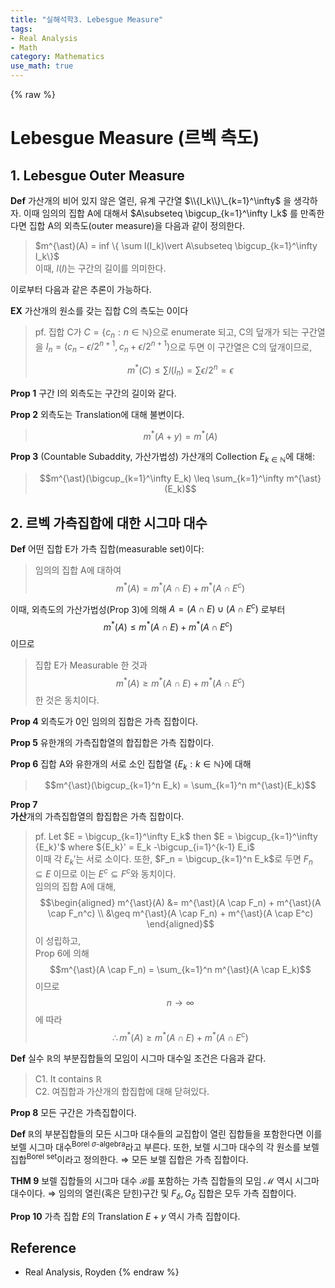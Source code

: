 ```yaml
---
title: "실해석학3. Lebesgue Measure"
tags:
- Real Analysis
- Math
category: Mathematics
use_math: true
---
```

{% raw %}
# Lebesgue Measure (르벡 측도)
## 1. Lebesgue Outer Measure
**Def** 가산개의 비어 있지 않은 열린, 유계 구간열 $\\{I_k\\}\_{k=1}^\infty$ 을 생각하자. 이때 임의의 집합 A에 대해서 $A\subseteq \bigcup_{k=1}^\infty I_k$ 를 만족한다면 집합 A의 외측도(outer measure)을 다음과 같이 정의한다.
> $m^{\ast}(A) = inf \{ \sum l(I_k)\vert A\subseteq \bigcup_{k=1}^\infty I_k\}$   
이때, $l(I)$는 구간의 길이를 의미한다.

이로부터 다음과 같은 추론이 가능하다.   

**EX** 가산개의 원소를 갖는 집합 C의 측도는 0이다
> pf. 집합 C가 $C = \{c_n : n \in \mathbb{N}\}$으로 enumerate 되고, C의 덮개가 되는 구간열을 $I_n = (c_n - \epsilon/2^{n+1},c_n + \epsilon/2^{n+1})$으로 두면 이 구간열은 C의 덮개이므로,
> 
> $$m^{\ast}(C) \leq \sum l(I_n) = \sum \epsilon/2^n = \epsilon$$
> 
**Prop 1** 구간 I의 외측도는 구간의 길이와 같다.

**Prop 2** 외측도는 Translation에 대해 불변이다.

> 
> $$ m^{\ast}(A+y) = m^{\ast}(A) $$
> 
**Prop 3** (Countable Subaddity, 가산가법성)
가산개의 Collection $E_{k \in \mathbb{N}}$에 대해:

> 
> $$m^{\ast}(\bigcup_{k=1}^\infty E_k) \leq \sum_{k=1}^\infty m^{\ast}(E_k)$$
> 

## 2. 르벡 가측집합에 대한 시그마 대수
**Def** 어떤 집합 E가 가측 집합(measurable set)이다:
> 임의의 집합 A에 대하여 $$m^{\ast}(A) = m^{\ast}(A \cap E) + m^{\ast}(A \cap E^c)$$


이때, 외측도의 가산가법성(Prop 3)에 의해 $A = (A \cap E) \cup (A \cap E^c)$ 로부터 $$m^{\ast}(A) \leq m^{\ast}(A \cap E) + m^{\ast}(A \cap E^c)$$ 이므로
> 집합 E가 Measurable 한 것과 $$m^{\ast}(A) \geq m^{\ast}(A \cap E) + m^{\ast}(A \cap E^c)$$ 한 것은 동치이다.

**Prop 4** 외측도가 0인 임의의 집합은 가측 집합이다.

**Prop 5** 유한개의 가측집합열의 합집합은 가측 집합이다.

**Prop 6** 집합 A와 유한개의 서로 소인 집합열 $\{E_k : k \in \mathbb{N}\}$에 대해

> 
> $$m^{\ast}(\bigcup_{k=1}^n E_k) = \sum_{k=1}^n m^{\ast}(E_k)$$
> 
**Prop 7**    
**가산**개의 가측집합열의 합집합은 가측 집합이다.
>pf. Let $E = \bigcup_{k=1}^\infty E_k$ then $E = \bigcup_{k=1}^\infty {E_k}'$ where ${E_k}' = E_k -\bigcup_{i=1}^{k-1} E_i$   
>이때 각 $E_k'$는 서로 소이다. 
>또한, $F_n = \bigcup_{k=1}^n E_k$로 두면 $F_n \subseteq E$ 이므로 이는 $E^c \subseteq F^c$와 동치이다.   
>임의의 집합 A에 대해,   
>$$\begin{aligned} m^{\ast}(A) &= m^{\ast}(A \cap F_n) + m^{\ast}(A \cap F_n^c) \\ &\geq m^{\ast}(A \cap F_n) + m^{\ast}(A \cap E^c) \end{aligned}$$ 이 성립하고,   
>Prop 6에 의해 $$m^{\ast}(A \cap F_n) = \sum_{k=1}^n m^{\ast}(A \cap E_k)$$ 이므로 $$n \to \infty$$ 에 따라   
>$$\therefore m^{\ast}(A) \geq m^{\ast}(A \cap E) + m^{\ast}(A \cap E^c)$$

**Def** 실수 $\mathbb{R}$의 부분집합들의 모임이 시그마 대수일 조건은 다음과 같다.
> C1. It contains $\mathbb{R}$   
> C2. 여집합과 가산개의 합집합에 대해 닫혀있다.

**Prop 8** 모든 구간은 가측집합이다.

**Def** $\mathbb{R}$의 부분집합들의 모든 시그마 대수들의 교집합이 열린 집합들을 포함한다면 이를 보렐 시그마 대수<sup>Borel $\sigma$-algebra</sup>라고 부른다.
또한, 보렐 시그마 대수의 각 원소를 보렐 집합<sup>Borel set</sup>이라고 정의한다.
$\Rightarrow$ 모든 보렐 집합은 가측 집합이다.

**THM 9** 보렐 집합들의 시그마 대수 $\mathcal B$를 포함하는 가측 집합들의 모임 $\mathcal M$ 역시 시그마 대수이다.
$\Rightarrow$ 임의의 열린(혹은 닫힌)구간 및 $F_\delta, G_\delta$ 집합은 모두 가측 집합이다.

**Prop 10** 가측 집합 $E$의 Translation $E+y$ 역시 가측 집합이다.

## Reference
 - Real Analysis, Royden
{% endraw %}